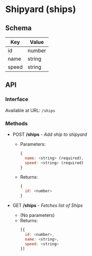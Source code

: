 # Shipyard (ships)

## Schema

| Key | Value  |
| ----------- | ----------- |
| id | number |
| name | string |
| speed | string |


## API

### Interface

Available at URL: ```/ships```

### Methods

* POST **/ships** - _Add ship to shipyard_
  * Parameters:
    ```javascript
    {
      name: <string> (required),
      speed: <string> (required)
    }
    ```
  * Returns:
    ```javascript
    {
      id: <number>
    }
    ```


* GET **/ships** - _Fetches list of Ships_
  * (No parameters)
  * Returns:
    ```javascript
    [{
      id: <number>,
      name: <string>,
      speed: <string>
    }]
    ```
